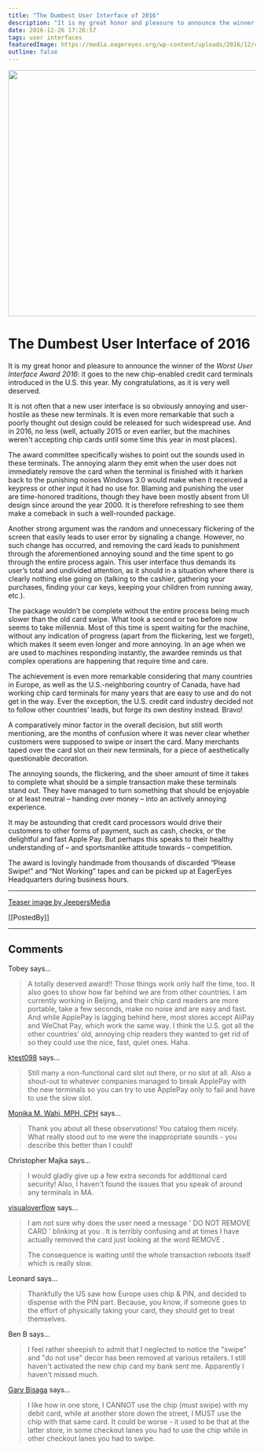 ```yaml
---
title: "The Dumbest User Interface of 2016"
description: "It is my great honor and pleasure to announce the winner of the Worst User Interface Award 2016: it goes to the new chip-enabled credit card terminals introduced in the U.S. this year. My congratulations, as it is very well deserved."
date: 2016-12-26 17:26:57
tags: user interfaces
featuredImage: https://media.eagereyes.org/wp-content/uploads/2016/12/credit-card-reader.jpg
outline: false
---
```


<p align="center"><img src="https://media.eagereyes.org/wp-content/uploads/2016/12/credit-card-reader.jpg" width="720" height="500" /></p>

# The Dumbest User Interface of 2016

It is my great honor and pleasure to announce the winner of the <em>Worst User Interface Award 2016</em>: it goes to the new chip-enabled credit card terminals introduced in the U.S. this year. My congratulations, as it is very well deserved.

It is not often that a new user interface is so obviously annoying and user-hostile as these new terminals. It is even more remarkable that such a poorly thought out design could be released for such widespread use. And in 2016, no less (well, actually 2015 or even earlier, but the machines weren't accepting chip cards until some time this year in most places).

The award committee specifically wishes to point out the sounds used in these terminals. The annoying alarm they emit when the user does not immediately remove the card when the terminal is finished with it harken back to the punishing noises Windows 3.0 would make when it received a keypress or other input it had no use for. Blaming and punishing the user are time-honored traditions, though they have been mostly absent from UI design since around the year 2000. It is therefore refreshing to see them make a comeback in such a well-rounded package.

Another strong argument was the random and unnecessary flickering of the screen that easily leads to user error by signaling a change. However, no such change has occurred, and removing the card leads to punishment through the aforementioned annoying sound and the time spent to go through the entire process again. This user interface thus demands its user’s total and undivided attention, as it should in a situation where there is clearly nothing else going on (talking to the cashier, gathering your purchases, finding your car keys, keeping your children from running away, etc.).

The package wouldn’t be complete without the entire process being much slower than the old card swipe. What took a second or two before now seems to take millennia. Most of this time is spent waiting for the machine, without any indication of progress (apart from the flickering, lest we forget), which makes it seem even longer and more annoying. In an age when we are used to machines responding instantly, the awardee reminds us that complex operations are happening that require time and care.

The achievement is even more remarkable considering that many countries in Europe, as well as the U.S.-neighboring country of Canada, have had working chip card terminals for many years that are easy to use and do not get in the way. Ever the exception, the U.S. credit card industry decided not to follow other countries’ leads, but forge its own destiny instead. Bravo!

A comparatively minor factor in the overall decision, but still worth mentioning, are the months of confusion where it was never clear whether customers were supposed to swipe or insert the card. Many merchants taped over the card slot on their new terminals, for a piece of aesthetically questionable decoration.

The annoying sounds, the flickering, and the sheer amount of time it takes to complete what should be a simple transaction make these terminals stand out. They have managed to turn something that should be enjoyable or at least neutral – handing over money – into an actively annoying experience.

It may be astounding that credit card processors would drive their customers to other forms of payment, such as cash, checks, or the delightful and fast Apple Pay. But perhaps this speaks to their healthy understanding of – and sportsmanlike attitude towards – competition.

The award is lovingly handmade from thousands of discarded “Please Swipe!” and “Not Working” tapes and can be picked up at EagerEyes Headquarters during business hours.

<hr />

<a href="https://www.flickr.com/photos/39160147@N03/15721764104/">Teaser image by JeepersMedia</a>

[[PostedBy]]

<aside class="comments">

---
## Comments

Tobey says…
>	A totally deserved award!! Those things work only half the time, too. It also goes to show how far behind we are from other countries. I am currently working in Beijing, and their chip card readers are more portable, take a few seconds, make no noise and are easy and fast. And while ApplePay is lagging behind here, most stores accept AliPay and WeChat Pay, which work the same way. I think the U.S. got all the other countries' old, annoying chip readers they wanted to get rid of so they could use the nice, fast, quiet ones. Haha.

<a href="http://ktest098.wordpress.com" rel="nofollow noopener" target="_blank">ktest098</a> says…
>	Still many a non-functional card slot out there, or no slot at all.  Also a shout-out to whatever companies managed to break ApplePay with the new terminals so you can try to use ApplePay only to fail and have to use the slow slot.

<a href="http://www.dethwench.com" rel="nofollow noopener" target="_blank">Monika M. Wahi, MPH, CPH</a> says…
>	Thank you about all these observations! You catalog them nicely. What really stood out to me were the inappropriate sounds - you describe this better than I could!

Christopher Majka says…
>	I would gladly give up a few extra seconds for additional card security!  Also, I haven't found the issues that you speak of around any terminals in MA.

<a href="http://visualoverflow.wordpress.com" rel="nofollow noopener" target="_blank">visualoverflow</a> says…
>	I am not sure why does the user need a message ' DO NOT REMOVE CARD ' blinking at you . It is terribly confusing and at times I have actually removed the card just looking at the word REMOVE . 
>	
>	The consequence is waiting until the whole transaction reboots itself which is really slow.

Leonard says…
>	Thankfully the US saw how Europe uses chip &amp; PIN, and decided to dispense with the PIN part. Because, you know, if someone goes to the effort of physically taking your card, they should get to treat themselves.

Ben B says…
>	I feel rather sheepish to admit that I neglected to notice the "swipe" and "do not use" decor has been removed at various retailers.  I still haven't activated the new chip card my bank sent me.  Apparently I haven't missed much.

<a href="https://www.facebook.com/app_scoped_user_id/571092988/" rel="nofollow noopener" target="_blank">Gary Bisaga</a> says…
>	I like how in one store, I CANNOT use the chip (must swipe) with my debit card, while at another store down the street, I MUST use the chip with that same card. It could be worse - it used to be that at the latter store, in some checkout lanes you had to use the chip while in other checkout lanes you had to swipe.

</aside>

